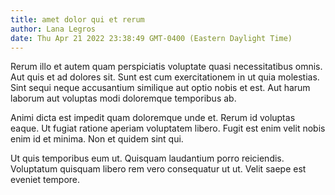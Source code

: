 ```yaml
---
title: amet dolor qui et rerum
author: Lana Legros
date: Thu Apr 21 2022 23:38:49 GMT-0400 (Eastern Daylight Time)
---
```

Rerum illo et autem quam perspiciatis voluptate quasi necessitatibus omnis. Aut quis et ad dolores sit. Sunt est cum exercitationem in ut quia molestias. Sint sequi neque accusantium similique aut optio nobis et est. Aut harum laborum aut voluptas modi doloremque temporibus ab.

 Animi dicta est impedit quam doloremque unde et. Rerum id voluptas eaque. Ut fugiat ratione aperiam voluptatem libero. Fugit est enim velit nobis enim id et minima. Non et quidem sint qui.

 Ut quis temporibus eum ut. Quisquam laudantium porro reiciendis. Voluptatum quisquam libero rem vero consequatur ut ut. Velit saepe est eveniet tempore.